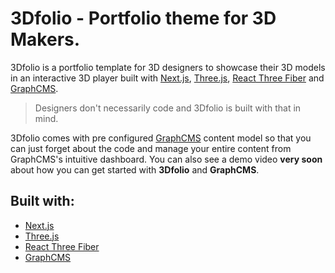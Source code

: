 # 3Dfolio - Portfolio theme for 3D Makers.

3Dfolio is a portfolio template for 3D designers to showcase their 3D models in an interactive 3D player built with [Next.js](https://nextjs.org/), [Three.js](https://threejs.org/), [React Three Fiber](https://github.com/pmndrs/react-three-fiber) and [GraphCMS](https://graphcms.com/).

> Designers don't necessarily code and 3Dfolio is built with that in mind.

3Dfolio comes with pre configured [GraphCMS](https://graphcms.com/) content model so that you can just forget about the code and manage your entire content from GraphCMS's intuitive dashboard. You can also see a demo video **very soon** about how you can get started with **3Dfolio** and **GraphCMS**. 

## Built with:
- [Next.js](https://nextjs.org/)
- [Three.js](https://threejs.org/)
- [React Three Fiber](https://github.com/pmndrs/react-three-fiber)
- [GraphCMS](https://graphcms.com/)



